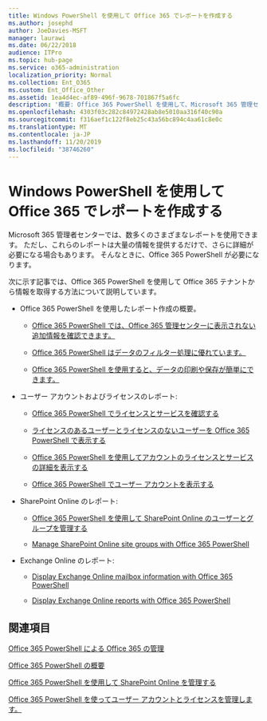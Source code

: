 ```yaml
---
title: Windows PowerShell を使用して Office 365 でレポートを作成する
ms.author: josephd
author: JoeDavies-MSFT
manager: laurawi
ms.date: 06/22/2018
audience: ITPro
ms.topic: hub-page
ms.service: o365-administration
localization_priority: Normal
ms.collection: Ent_O365
ms.custom: Ent_Office_Other
ms.assetid: 1ea4d4ec-af89-496f-9678-701867f5a6fc
description: '概要: Office 365 PowerShell を使用して、Microsoft 365 管理センターでは作成できないレポートを作成します。'
ms.openlocfilehash: 4303f03c282c84972428ab8e5010aa316f40c90a
ms.sourcegitcommit: f316aef1c122f8eb25c43a56bc894c4aa61c8e0c
ms.translationtype: MT
ms.contentlocale: ja-JP
ms.lasthandoff: 11/20/2019
ms.locfileid: "38746260"
---
```

# <a name="use-windows-powershell-to-create-reports-in-office-365"></a>Windows PowerShell を使用して Office 365 でレポートを作成する

Microsoft 365 管理者センターでは、数多くのさまざまなレポートを使用できます。 ただし、これらのレポートは大量の情報を提供するだけで、さらに詳細が必要になる場合もあります。 そんなときに、Office 365 PowerShell が必要になります。
  
次に示す記事では、Office 365 PowerShell を使用して Office 365 テナントから情報を取得する方法について説明しています。
  
- Office 365 PowerShell を使用したレポート作成の概要。
    
  - [Office 365 PowerShell では、Office 365 管理センターに表示されない追加情報を確認できます。](https://technet.microsoft.com/library/dn568034.aspx#reveal)
    
  - [Office 365 PowerShell はデータのフィルター処理に優れています。](https://technet.microsoft.com/library/dn568034.aspx#filter)
    
  - [Office 365 PowerShell を使用すると、データの印刷や保存が簡単にできます。](https://technet.microsoft.com/library/dn568034.aspx#printsave)
    
- ユーザー アカウントおよびライセンスのレポート:
    
  - [Office 365 PowerShell でライセンスとサービスを確認する](view-licenses-and-services-with-office-365-powershell.md)
    
  - [ライセンスのあるユーザーとライセンスのないユーザーを Office 365 PowerShell で表示する](view-licensed-and-unlicensed-users-with-office-365-powershell.md)
    
  - [Office 365 PowerShell を使用してアカウントのライセンスとサービスの詳細を表示する](view-account-license-and-service-details-with-office-365-powershell.md)
    
  - [Office 365 PowerShell でユーザー アカウントを表示する](view-user-accounts-with-office-365-powershell.md)
    
- SharePoint Online のレポート:
    
  - [Office 365 PowerShell を使用して SharePoint Online のユーザーとグループを管理する](https://technet.microsoft.com/library/9680af2e-a965-4e62-92ee-da72105c7800.aspx)
    
  - [Manage SharePoint Online site groups with Office 365 PowerShell](https://technet.microsoft.com/library/122f4099-c78d-4cce-bab0-4343b04596ae.aspx)
    
- Exchange Online のレポート:
    
  - [Display Exchange Online mailbox information with Office 365 PowerShell](https://technet.microsoft.com/library/13843002-56ca-4b75-81c5-84386522b01b.aspx)
    
  - [Display Exchange Online reports with Office 365 PowerShell](https://technet.microsoft.com/library/4873a063-9fc4-4ed9-826a-6e935fef61d4.aspx)
    
## <a name="see-also"></a>関連項目

[Office 365 PowerShell による Office 365 の管理](manage-office-365-with-office-365-powershell.md)
  
[Office 365 PowerShell の概要](getting-started-with-office-365-powershell.md)
  
[Office 365 PowerShell を使用して SharePoint Online を管理する](manage-sharepoint-online-with-office-365-powershell.md)
  
[Office 365 PowerShell を使ってユーザー アカウントとライセンスを管理します。](manage-user-accounts-and-licenses-with-office-365-powershell.md)
  
